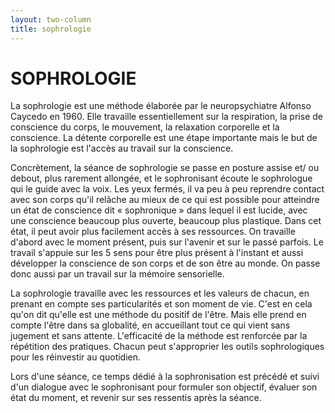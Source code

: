 ```yaml
---
layout: two-column
title: sophrologie
---
```

# SOPHROLOGIE

La sophrologie est une méthode élaborée par le neuropsychiatre Alfonso Caycedo en 1960. Elle travaille essentiellement sur la respiration, la prise de conscience du corps, le mouvement, la relaxation corporelle et la conscience. La détente corporelle est une étape importante mais le but de la sophrologie est l'accès au travail sur la conscience.


Concrètement, la séance de sophrologie se passe en posture assise et/ ou debout, plus rarement allongée, et le sophronisant écoute le sophrologue qui le guide avec la voix. Les yeux fermés, il va peu à peu reprendre contact avec son corps qu'il relâche au mieux de ce qui est possible pour atteindre un état de conscience dit « sophronique » dans lequel il est lucide, avec une conscience beaucoup plus ouverte, beaucoup plus plastique. Dans cet état, il peut avoir plus facilement accès à ses ressources. On travaille d'abord avec le moment présent, puis sur l'avenir et sur le passé parfois. Le travail s'appuie sur les 5 sens pour être plus présent à l'instant et aussi développer la conscience de son corps et de son être au monde. On passe donc aussi par un travail sur la mémoire sensorielle.


La sophrologie travaille avec les ressources et les valeurs de chacun, en prenant en compte ses particularités et son moment de vie. C'est en cela qu'on dit qu'elle est une méthode du positif de l'être. Mais elle prend en compte l'être dans sa globalité, en accueillant tout ce qui vient sans jugement et sans attente. L'efficacité de la méthode est renforcée par la répétition des pratiques. Chacun peut s'approprier les outils sophrologiques pour les réinvestir au quotidien.


Lors d'une séance, ce temps dédié à la sophronisation est précédé et suivi d'un dialogue avec le sophronisant pour formuler son objectif, évaluer son état du moment, et revenir sur ses ressentis après la séance.

